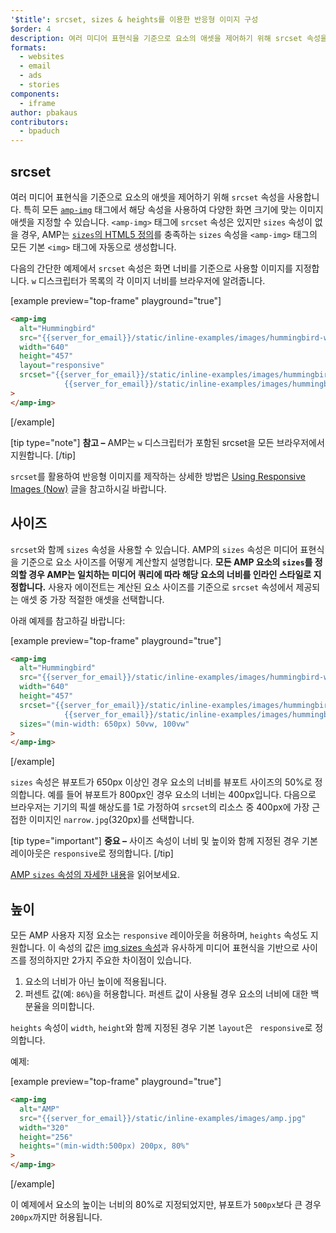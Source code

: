 ```yaml
---
'$title': srcset, sizes & heights를 이용한 반응형 이미지 구성
$order: 4
description: 여러 미디어 표현식을 기준으로 요소의 애셋을 제어하기 위해 srcset 속성을 사용합니다. 특히 모든 amp-img 태그에서 해당 속성을 사용하여...
formats:
  - websites
  - email
  - ads
  - stories
components:
  - iframe
author: pbakaus
contributors:
  - bpaduch
---
```


## srcset

여러 미디어 표현식을 기준으로 요소의 애셋을 제어하기 위해 `srcset` 속성을 사용합니다. 특히 모든 [`amp-img`](../../../../documentation/components/reference/amp-img.md) 태그에서 해당 속성을 사용하여 다양한 화면 크기에 맞는 이미지 애셋을 지정할 수 있습니다. `<amp-img>` 태그에 <code>srcset</code> 속성은 있지만 <code>sizes</code> 속성이 없을 경우, AMP는 <a class="" href="https://developer.mozilla.org/ko/docs/Web/HTML/Element/img"> <code>sizes</code>의 HTML5 정의</a>를 충족하는 <code>sizes</code> 속성을 `<amp-img>` 태그의 모든 기본 `<img>` 태그에 자동으로 생성합니다.

다음의 간단한 예제에서 `srcset` 속성은 화면 너비를 기준으로 사용할 이미지를 지정합니다. `w` 디스크립터가 목록의 각 이미지 너비를 브라우저에 알려줍니다.

[example preview="top-frame" playground="true"]

```html
<amp-img
  alt="Hummingbird"
  src="{{server_for_email}}/static/inline-examples/images/hummingbird-wide.jpg"
  width="640"
  height="457"
  layout="responsive"
  srcset="{{server_for_email}}/static/inline-examples/images/hummingbird-wide.jpg 640w,
            {{server_for_email}}/static/inline-examples/images/hummingbird-narrow.jpg 320w"
>
</amp-img>
```

[/example]

[tip type="note"] <strong>참고 –</strong> AMP는 `w` 디스크립터가 포함된 srcset을 모든 브라우저에서 지원합니다. [/tip]

`srcset`를 활용하여 반응형 이미지를 제작하는 상세한 방법은 [Using Responsive Images (Now)](http://alistapart.com/article/using-responsive-images-now) 글을 참고하시길 바랍니다.

## 사이즈

`srcset`와 함께 `sizes` 속성을 사용할 수 있습니다. AMP의 `sizes` 속성은 미디어 표현식을 기준으로 요소 사이즈를 어떻게 계산할지 설명합니다. <strong>모든 AMP 요소의 <code>sizes</code>를 정의할 경우 AMP는 일치하는 미디어 쿼리에 따라 해당 요소의 너비를 인라인 스타일로 지정합니다.</strong> 사용자 에이전트는 계산된 요소 사이즈를 기준으로 `srcset` 속성에서 제공되는 애셋 중 가장 적절한 애셋을 선택합니다.

아래 예제를 참고하길 바랍니다:

[example preview="top-frame" playground="true"]

```html
<amp-img
  alt="Hummingbird"
  src="{{server_for_email}}/static/inline-examples/images/hummingbird-wide.jpg"
  width="640"
  height="457"
  srcset="{{server_for_email}}/static/inline-examples/images/hummingbird-wide.jpg 640w,
            {{server_for_email}}/static/inline-examples/images/hummingbird-narrow.jpg 320w"
  sizes="(min-width: 650px) 50vw, 100vw"
>
</amp-img>
```

[/example]

`sizes` 속성은 뷰포트가 650px 이상인 경우 요소의 너비를 뷰포트 사이즈의 50%로 정의합니다. 예를 들어 뷰포트가 800px인 경우 요소의 너비는 400px입니다. 다음으로 브라우저는 기기의 픽셀 해상도를 1로 가정하여 `srcset`의 리소스 중 400px에 가장 근접한 이미지인 `narrow.jpg`(320px)를 선택합니다.

[tip type="important"] <strong>중요 –</strong> 사이즈 속성이 너비 및 높이와 함께 지정된 경우 기본 레이아웃은 `responsive`로 정의합니다. [/tip]

<a class="" href="https://gitlocalize.com/repo/4863/ko/pages/content/amp-dev/documentation/guides-and-tutorials/learn/common_attributes.md">AMP <code data-md-type="codespan">sizes</code> 속성의 자세한 내용</a>을 읽어보세요.

## 높이

모든 AMP 사용자 지정 요소는 `responsive` 레이아웃을 허용하며, `heights` 속성도 지원합니다. 이 속성의 값은 [img sizes 속성](https://developer.mozilla.org/en-US/docs/Web/HTML/Element/img)과 유사하게 미디어 표현식을 기반으로 사이즈를 정의하지만 2가지 주요한 차이점이 있습니다.

1. 요소의 너비가 아닌 높이에 적용됩니다.
2. 퍼센트 값(예: `86%`)을 허용합니다. 퍼센트 값이 사용될 경우 요소의 너비에 대한 백분율을 의미합니다.

`heights` 속성이 `width`, `height`와 함께 지정된 경우 기본 `layout`은 ` responsive`로 정의합니다.

예제:

[example preview="top-frame" playground="true"]

```html
<amp-img
  alt="AMP"
  src="{{server_for_email}}/static/inline-examples/images/amp.jpg"
  width="320"
  height="256"
  heights="(min-width:500px) 200px, 80%"
>
</amp-img>
```

[/example]

이 예제에서 요소의 높이는 너비의 80%로 지정되었지만, 뷰포트가 `500px`보다 큰 경우 `200px`까지만 허용됩니다.

